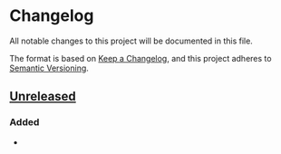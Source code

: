 # Changelog
All notable changes to this project will be documented in this file.

The format is based on [Keep a Changelog](https://keepachangelog.com/en/1.0.0/),
and this project adheres to [Semantic Versioning](https://semver.org/spec/v2.0.0.html).

## [Unreleased]

### Added
- 

<!-- Table of releases -->
[Unreleased]: https://github.com/rayshader/cp2077-red-httpclient/compare/v0.1.0...HEAD
[0.1.0]: https://github.com/rayshader/cp2077-red-httpclient/releases/tag/v0.1.0
